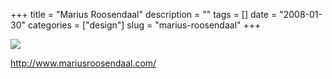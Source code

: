 +++
title = "Marius Roosendaal"
description = ""
tags = []
date = "2008-01-30"
categories = ["design"]
slug = "marius-roosendaal"
+++


 

  <div id="screens-thumbs" class="clearfix">
    <div class="txt-center" id="design-submission"><a href="http://www.mariusroosendaal.com/"><img id='bluga-thumbnail-1036' class='bluga-thumbnail large' src='//konigi.com/media/bluga/
wt47f281d2b3c70_0.jpg'/></a></div>  
  </div>   
<p><a href="http://www.mariusroosendaal.com/">http://www.mariusroosendaal.com/</a></p>




